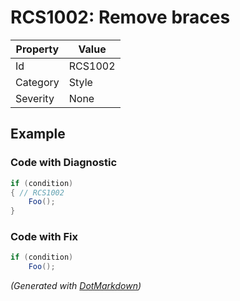 # RCS1002: Remove braces

| Property | Value   |
| -------- | ------- |
| Id       | RCS1002 |
| Category | Style   |
| Severity | None    |

## Example

### Code with Diagnostic

```csharp
if (condition)
{ // RCS1002
    Foo();
}
```

### Code with Fix

```csharp
if (condition)
    Foo();
```


*\(Generated with [DotMarkdown](http://github.com/JosefPihrt/DotMarkdown)\)*